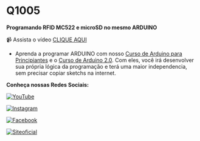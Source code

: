 # Q1005

**Programando RFID MC522 e microSD no mesmo ARDUINO** 

:video_camera: Assista o vídeo [CLIQUE AQUI](https://youtu.be/8QgBWBReq8o)


- Aprenda a programar ARDUINO com nosso [Curso de Arduino para Principiantes](https://cursodearduino.net/principiantes/) e o [Curso de Arduino 2.0](https://cursodearduino.net/). Com eles, você irá desenvolver sua própria lógica da programação e terá uma maior independencia, sem precisar copiar sketchs na internet.



**Conheça nossas Redes Sociais:**

[![YouTube](https://img.shields.io/badge/YouTube-%23FF0000.svg?style=for-the-badge&logo=YouTube&logoColor=white)  ](https://www.youtube.com/channel/UCcGk83PAQ5aGR7IVlD_cBaw/)

[![Instagram](https://img.shields.io/badge/Instagram-%23E4405F.svg?style=for-the-badge&logo=Instagram&logoColor=white)](https://www.instagram.com/brincandocomideias/)

[![Facebook](https://img.shields.io/badge/Facebook-%231877F2.svg?style=for-the-badge&logo=Facebook&logoColor=white)](https://www.facebook.com/paginaBrincandoComIdeias/)

[![Siteoficial](https://img.shields.io/badge/🌐-SITE%20OFICIAL-brightgreen)](https://www.brincandocomideias.com/)
